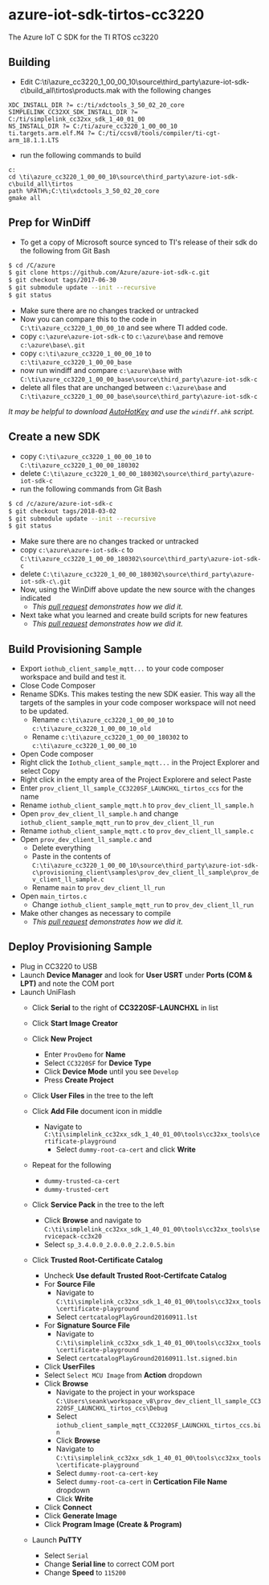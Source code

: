 # azure-iot-sdk-tirtos-cc3220
The Azure IoT C SDK for the TI RTOS cc3220

## Building

- Edit C:\ti\azure_cc3220_1_00_00_10\source\third_party\azure-iot-sdk-c\build_all\tirtos\products.mak with the following changes

```
XDC_INSTALL_DIR ?= c:/ti/xdctools_3_50_02_20_core
SIMPLELINK_CC32XX_SDK_INSTALL_DIR ?= C:/ti/simplelink_cc32xx_sdk_1_40_01_00
NS_INSTALL_DIR ?= C:/ti/azure_cc3220_1_00_00_10
ti.targets.arm.elf.M4 ?= C:/ti/ccsv8/tools/compiler/ti-cgt-arm_18.1.1.LTS
```

- run the following commands to build

```
c:
cd \ti\azure_cc3220_1_00_00_10\source\third_party\azure-iot-sdk-c\build_all\tirtos
path %PATH%;C:\ti\xdctools_3_50_02_20_core
gmake all
```

## Prep for WinDiff

- To get a copy of Microsoft source synced to TI's release of their sdk do the following from Git Bash

```bash
$ cd /C/azure
$ git clone https://github.com/Azure/azure-iot-sdk-c.git
$ git checkout tags/2017-06-30
$ git submodule update --init --recursive
$ git status
```

- Make sure there are no changes tracked or untracked
- Now you can compare this to the code in ```C:\ti\azure_cc3220_1_00_00_10``` and see where TI added code.
- copy ```c:\azure\azure-iot-sdk-c``` to ```c:\azure\base``` and remove ```c:\azure\base\.git```
- copy ```c:\ti\azure_cc3220_1_00_00_10``` to ```c:\ti\azure_cc3220_1_00_00_base```
- now run windiff and compare ```c:\azure\base``` with ```C:\ti\azure_cc3220_1_00_00_base\source\third_party\azure-iot-sdk-c```
- delete all files that are unchanged between ```c:\azure\base``` and ```C:\ti\azure_cc3220_1_00_00_base\source\third_party\azure-iot-sdk-c```

*It may be helpful to download [AutoHotKey](https://autohotkey.com/) and use the ```windiff.ahk``` script.*

## Create a new SDK

- copy ```C:\ti\azure_cc3220_1_00_00_10``` to ```C:\ti\azure_cc3220_1_00_00_180302```
- delete ```C:\ti\azure_cc3220_1_00_00_180302\source\third_party\azure-iot-sdk-c```
- run the following commands from Git Bash

```bash
$ cd /c/azure/azure-iot-sdk-c
$ git checkout tags/2018-03-02
$ git submodule update --init --recursive
$ git status
```

- Make sure there are no changes tracked or untracked
- copy ```c:\azure\azure-iot-sdk-c``` to ```C:\ti\azure_cc3220_1_00_00_180302\source\third_party\azure-iot-sdk-c```
- delete ```C:\ti\azure_cc3220_1_00_00_180302\source\third_party\azure-iot-sdk-c\.git```
- Now, using the WinDiff above update the new source with the changes indicated
  - *This [pull request](https://github.com/seank-com/azure-iot-sdk-tirtos-cc3220/pull/1) demonstrates how we did it.*
- Next take what you learned and create build scripts for new features
  - *This [pull request](https://github.com/seank-com/azure-iot-sdk-tirtos-cc3220/pull/2) demonstrates how we did it.*

## Build Provisioning Sample

- Export ```iothub_client_sample_mqtt...``` to your code composer workspace and build and test it.
- Close Code Composer
- Rename SDKs. This makes testing the new SDK easier. This way all the targets of the samples in your code composer workspace will not need to be updated.
  - Rename ```c:\ti\azure_cc3220_1_00_00_10``` to ```c:\ti\azure_cc3220_1_00_00_10_old```
  - Rename ```c:\ti\azure_cc3220_1_00_00_180302``` to ```c:\ti\azure_cc3220_1_00_00_10```
- Open Code composer
- Right click the ```Iothub_client_sample_mqtt...``` in the Project Explorer and select Copy
- Right click in the empty area of the Project Explorere and select Paste
- Enter ```prov_client_ll_sample_CC3220SF_LAUNCHXL_tirtos_ccs``` for the name
- Rename ```iothub_client_sample_mqtt.h``` to ```prov_dev_client_ll_sample.h```
- Open ```prov_dev_client_ll_sample.h``` and change ```iothub_client_sample_mqtt_run``` to ```prov_dev_client_ll_run```
- Rename ```iothub_client_sample_mqtt.c``` to ```prov_dev_client_ll_sample.c```
- Open ```prov_dev_client_ll_sample.c``` and
  - Delete everything
  - Paste in the contents of ```C:\ti\azure_cc3220_1_00_00_10\source\third_party\azure-iot-sdk-c\provisioning_client\samples\prov_dev_client_ll_sample\prov_dev_client_ll_sample.c```
  - Rename ```main``` to ```prov_dev_client_ll_run```
- Open ```main_tirtos.c```
  - Change ```iothub_client_sample_mqtt_run``` to ```prov_dev_client_ll_run```
- Make other changes as necessary to compile
  - *This [pull request](https://github.com/seank-com/azure-iot-sdk-tirtos-cc3220/pull/3) demonstrates how we did it.*

## Deploy Provisioning Sample

- Plug in CC3220 to USB
- Launch **Device Manager** and look for **User USRT** under **Ports (COM & LPT)** and note the COM port
- Launch UniFlash
  - Click **Serial** to the right of **CC3220SF-LAUNCHXL** in list
  - Click **Start Image Creator**
  - Click **New Project**
    - Enter ```ProvDemo``` for **Name**
    - Select ```CC3220SF``` for **Device Type**
    - Click **Device Mode** until you see ```Develop```
    - Press **Create Project**
  - Click **User Files** in the tree to the left
  - Click **Add File** document icon in middle
    - Navigate to ```C:\ti\simplelink_cc32xx_sdk_1_40_01_00\tools\cc32xx_tools\certificate-playground```
      - Select ```dummy-root-ca-cert``` and click **Write**
  - Repeat for the following
    - ```dummy-trusted-ca-cert```
    - ```dummy-trusted-cert```
  - Click **Service Pack** in the tree to the left
    - Click **Browse** and navigate to ```C:\ti\simplelink_cc32xx_sdk_1_40_01_00\tools\cc32xx_tools\servicepack-cc3x20```
    - Select ```sp_3.4.0.0_2.0.0.0_2.2.0.5.bin```
  - Click **Trusted Root-Certificate Catalog**
    - Uncheck **Use default Trusted Root-Certifcate Catalog**
    - For **Source File**
      - Navigate to ```C:\ti\simplelink_cc32xx_sdk_1_40_01_00\tools\cc32xx_tools\certificate-playground```
      - Select ```certcatalogPlayGround20160911.lst```
    - For **Signature Source File**
      - Navigate to ```C:\ti\simplelink_cc32xx_sdk_1_40_01_00\tools\cc32xx_tools\certificate-playground```
      - Select ```certcatalogPlayGround20160911.lst.signed.bin```
    - Click **UserFiles**
    - Select ```Select MCU Image``` from **Action** dropdown
    - Click **Browse**
      - Navigate to the project in your workspace ```C:\Users\seank\workspace_v8\prov_dev_client_ll_sample_CC3220SF_LAUNCHXL_tirtos_ccs\Debug```
      - Select ```iothub_client_sample_mqtt_CC3220SF_LAUNCHXL_tirtos_ccs.bin```
      - Click **Browse**
      - Navigate to ```C:\ti\simplelink_cc32xx_sdk_1_40_01_00\tools\cc32xx_tools\certificate-playground```
      - Select ```dummy-root-ca-cert-key```
      - Select ```dummy-root-ca-cert``` in **Certication File Name** dropdown
      - Click **Write**
    - Click **Connect**
    - Click **Generate Image**
    - Click **Program Image (Create & Program)**


  - Launch **PuTTY**
    - Select ```Serial```
    - Change **Serial line** to correct COM port
    - Change **Speed** to ```115200```
